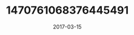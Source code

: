 ---
title: "1470761068376445491"
image: "2017-03-15 14.26.43 1470761068376445491_46248401"
date: "2017-03-15"
type: "photo"
---